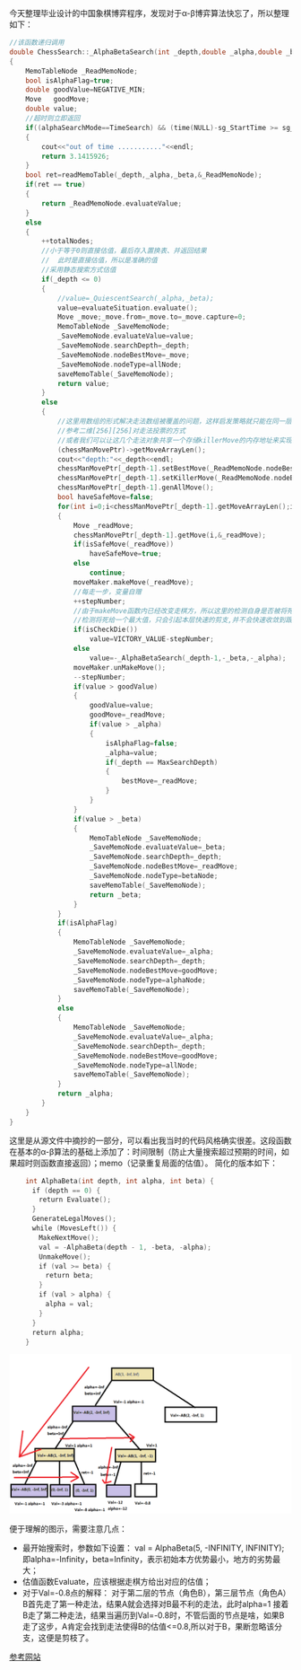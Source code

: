  今天整理毕业设计的中国象棋博弈程序，发现对于α-β博弈算法快忘了，所以整理如下：
```c++
//该函数递归调用
double ChessSearch::_AlphaBetaSearch(int _depth,double _alpha,double _beta)
{
	MemoTableNode _ReadMemoNode;
	bool isAlphaFlag=true;
	double goodValue=NEGATIVE_MIN;
	Move   goodMove;
	double value;
	//超时则立即返回
	if((alphaSearchMode==TimeSearch) && (time(NULL)-sg_StartTime >= sg_TimeLimit))
	{
		cout<<"out of time ..........."<<endl;
		return 3.1415926;
	}
	bool ret=readMemoTable(_depth,_alpha,_beta,&_ReadMemoNode);
	if(ret == true)
	{
		return _ReadMemoNode.evaluateValue;
	}
	else
	{
		++totalNodes;
		//小于等于0则直接估值，最后存入置换表、并返回结果
		//	此时是直接估值，所以是准确的值
		//采用静态搜索方式估值
		if(_depth <= 0)
		{
			//value=_QuiescentSearch(_alpha,_beta);
			value=evaluateSituation.evaluate();
			Move _move;_move.from=_move.to=_move.capture=0;
			MemoTableNode _SaveMemoNode;
			_SaveMemoNode.evaluateValue=value;
			_SaveMemoNode.searchDepth=_depth;
			_SaveMemoNode.nodeBestMove=_move;
			_SaveMemoNode.nodeType=allNode;
			saveMemoTable(_SaveMemoNode);
			return value;
		}
		else
		{
			//这里用数组的形式解决走法数组被覆盖的问题，这样启发策略就只能在同一层共享最佳走法
			//参考二维[256][256]对走法投票的方式
			//或者我们可以让这几个走法对象共享一个存储killerMove的内存地址来实现投票的效果
			(chessManMovePtr)->getMoveArrayLen();
			cout<<"depth:"<<_depth<<endl;
			chessManMovePtr[_depth-1].setBestMove(_ReadMemoNode.nodeBestMove);
			chessManMovePtr[_depth-1].setKillerMove(_ReadMemoNode.nodeBestMove);
			chessManMovePtr[_depth-1].genAllMove();
			bool haveSafeMove=false;
			for(int i=0;i<chessManMovePtr[_depth-1].getMoveArrayLen();i++)
			{
				Move _readMove;
				chessManMovePtr[_depth-1].getMove(i,&_readMove);
				if(isSafeMove(_readMove))
					haveSafeMove=true;
				else
					continue;
				moveMaker.makeMove(_readMove);
				//每走一步，变量自赠
				++stepNumber;
				//由于makeMove函数内已经改变走棋方，所以这里的检测自身是否被将死的函数是检测对方
				//检测将死给一个最大值，只会引起本层快速的剪支,并不会快速收敛到跟节点
				if(isCheckDie())
					value=VICTORY_VALUE-stepNumber;
				else
					value=-_AlphaBetaSearch(_depth-1,-_beta,-_alpha);
				moveMaker.unMakeMove();
				--stepNumber;
				if(value > goodValue)
				{
					goodValue=value;
					goodMove=_readMove;
					if(value > _alpha)
					{
						isAlphaFlag=false;
						_alpha=value;
						if(_depth == MaxSearchDepth)
						{
							bestMove=_readMove;
						}
					}
				}
				if(value > _beta)
				{
					MemoTableNode _SaveMemoNode;
					_SaveMemoNode.evaluateValue=_beta;
					_SaveMemoNode.searchDepth=_depth;
					_SaveMemoNode.nodeBestMove=_readMove;
					_SaveMemoNode.nodeType=betaNode;
					saveMemoTable(_SaveMemoNode);
					return _beta;
				}
			}
			if(isAlphaFlag)
			{
				MemoTableNode _SaveMemoNode;
				_SaveMemoNode.evaluateValue=_alpha;
				_SaveMemoNode.searchDepth=_depth;
				_SaveMemoNode.nodeBestMove=goodMove;
				_SaveMemoNode.nodeType=alphaNode;
				saveMemoTable(_SaveMemoNode);
			}
			else
			{
				MemoTableNode _SaveMemoNode;
				_SaveMemoNode.evaluateValue=_alpha;
				_SaveMemoNode.searchDepth=_depth;
				_SaveMemoNode.nodeBestMove=goodMove;
				_SaveMemoNode.nodeType=allNode;
				saveMemoTable(_SaveMemoNode);
			}
			return _alpha;
		}
	}
}
```

这里是从源文件中摘抄的一部分，可以看出我当时的代码风格确实很差。这段函数在基本的α-β算法的基础上添加了：时间限制（防止大量搜索超过预期的时间，如果超时则函数直接返回）；memo（记录重复局面的估值）。
简化的版本如下：

```c++
    int AlphaBeta(int depth, int alpha, int beta) {
    　if (depth == 0) {
    　　return Evaluate();
    　}
    　GenerateLegalMoves();
    　while (MovesLeft()) {
    　　MakeNextMove();
    　　val = -AlphaBeta(depth - 1, -beta, -alpha);
    　　UnmakeMove();
    　　if (val >= beta) {
    　　　return beta;
    　　}
    　　if (val > alpha) {
    　　　alpha = val;
    　　}
    　}
    　return alpha;
    }
```
![算法描述](https://github.com/haskellcg/Blog_Pictures/blob/master/%E4%B8%AD%E5%9B%BD%E8%B1%A1%E6%A3%8B%E5%8D%9A%E5%BC%88%CE%B1-%CE%B2%E7%AE%97%E6%B3%95_1.png)

便于理解的图示，需要注意几点：
* 最开始搜索时，参数如下设置：
  val = AlphaBeta(5, -INFINITY, INFINITY);
  即alpha=-Infinity，beta=Infinity，表示初始本方优势最小，地方的劣势最大；
* 估值函数Evaluate，应该根据走棋方给出对应的估值；
* 对于Val=-0.8点的解释：
  对于第二层的节点（角色B），第三层节点（角色A）
  B首先走了第一种走法，结果A就会选择对B最不利的走法，此时alpha=1
  接着B走了第二种走法，结果当遍历到Val=-0.8时，不管后面的节点是啥，如果B走了这步，A肯定会找到走法使得B的估值<=0.8,所以对于B，果断忽略该分支，这便是剪枝了。

[参考网站](http://www.xqbase.com/computer/search_alphabeta.htm)
